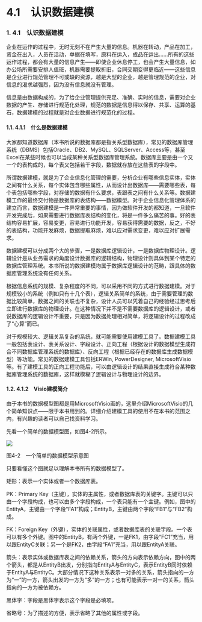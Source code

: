 # 4.1　认识数据建模

### 1. 4.1　认识数据建模 <a id="4_1&#x3000;&#x8BA4;&#x8BC6;&#x6570;&#x636E;&#x5EFA;&#x6A21;"></a>

企业在运作的过程中，无时无刻不在产生大量的信息。机器在转动，产品在加工，资金在出入，人员在活动，单据在填写，原料在运入，成品在运出……所有的这些运作过程，都会有大量的信息产生——即使企业休息停工，也会产生大量信息，如办公场所需要安排人值班，机器需要提取折旧，合同交期变得更临近——这些信息是企业进行规范管理不可或缺的资源，越是大型的企业，越是管理规范的企业，对信息的渴求越强烈，因为没有信息就没有管理。

信息是由数据构成的，为了给企业管理提供充足、准确、实时的信息，需要对企业数据的产生、存储进行规范化处理，规范的数据是信息得以保存、共享、运算的基石，数据建模的过程就是对企业数据进行规范化的过程。

#### 1.1. 4.1.1　什么是数据建模 <a id="4_1_1&#x3000;&#x4EC0;&#x4E48;&#x662F;&#x6570;&#x636E;&#x5EFA;&#x6A21;"></a>

大家都知道数据库（本书所说的数据库都是指关系型数据库），常见的数据库管理系统（DBMS）包括Oracle、DB2、MySQL、SQLServer、Access等，甚至Excel在某些时候也可以当成某种关系型数据库管理系统。数据库主要是由一个又一个的表构成的，每个表又包括若干字段，数据就存放在这些表的字段中。

所谓数据建模，就是为了企业信息化管理的需要，分析企业有哪些信息实体，实体之间有什么关系，每个实体包含哪些属性，从而设计出数据库——需要哪些表，每个表包括哪些字段，对存储的数据有什么要求，表跟表之间有什么关系等。数据建模工作的最终交付物是数据库的表结构——数据模型。对于企业信息化管理体系的建立而言，数据建模是一件异常重要的事情，因为做软件开发的都知道，一旦软件开发完成后，如果需要进行数据库表结构的变化，将是一件多么痛苦的事。好的表结构容易扩展，容易变更，容易进行功能开发，容易获得需要的数据，反之，不好的表结构，功能开发麻烦，数据提取麻烦，难以应对需求变更，难以应对扩展需求。

数据建模可以分成两个大的步骤，一是数据库逻辑设计，一是数据库物理设计。逻辑设计是从业务需求的角度设计数据库的逻辑结构，物理设计则具体到某个特定的数据库管理系统。本书所说的数据建模均属于数据库逻辑设计的范畴，跟具体的数据库管理系统没有任何关系。

根据信息系统的规模、复杂程度的不同，可以采用不同的方式进行数据建模。对于规模较小的系统（例如只有十几个表），逻辑关系简单的系统，由于需要管理的数据比较简单，数据之间的关联也不复杂，设计人员可以凭着自己的经验经过思考后立即进行数据库的物理设计。在这种情况下并不是不需要数据库的逻辑设计，或者说数据库的逻辑设计不重要，只是因为数据处理相对简单，将逻辑设计的过程改成了“心算”而已。

对于规模较大、逻辑关系复杂的系统，就可能需要使用建模工具了。数据建模工具一般包括表设计、表关系设计、字段设计、正向工程（根据设计的数据模型生成符合不同数据库管理系统的数据库）、反向工程（根据已经存在的数据库生成数据模型）等功能。常见的数据建模工具包括ERWin, PowerDesigner, MicrosoftVisio等。有了建模工具的正向工程功能后，可以由逻辑设计的结果直接生成符合某种数据库管理系统的数据库，这样就模糊了逻辑设计与物理设计的边界。

#### 1.2. 4.1.2　Visio建模简介 <a id="4_1_2&#x3000;Visio&#x5EFA;&#x6A21;&#x7B80;&#x4ECB;"></a>

由于本书的数据模型图都是用MicrosoftVisio画的，这里介绍MicrosoftVisio的几个简单知识点——限于本书用到的。详细介绍建模工具的使用不在本书的范围之内，有兴趣的读者可以自己找资料学习。

先看一个简单的数据模型图，如图4-2所示。

![](http://b.7dtime.com/B01N1216C4/images/00013.jpeg)

图4-2　一个简单的数据模型示意图

只要看懂这个图就足以理解本书所有的数据模型了。

矩形：表示一个实体或者一个数据库表。

PK：Primary Key（主键），实体的主属性，或者数据库表的关键字。主键可以只由一个字段构成，也可以由多个字段构成，一个表只能有一个主键。例如，图中的EntityA，主键由一个字段“FA1”构成；EntityB，主键由两个字段“FB1”与“FB2”构成。

FK：Foreign Key（外键），实体的关联属性，或者数据库表的关联字段。一个表可以有多个外键。图中的EntityB，有两个外键，一是FK1，由字段“FC1”充当，用以跟EntityC关联；另一个是FK2，由字段“FA1”充当，用以跟EntityA关联。

箭头：表示实体或数据库表之间的依赖关系，箭头的方向表示依赖方向，图中的两个箭头，都是从EntityB出发，分别指向EntityA与EntityC，表示EntityB同时依赖于EntityA与EntityC。大部分情况下这种关系表示一对多的关系，箭头指向的一方为“一”的一方，箭头出发的一方为“多”的一方；也有可能表示一对一的关系，箭头指向的一方为被依赖方。

黑体字：字段是黑体字表示这个字段是必填项。

省略号：为了描述的方便，表示省略了其他的属性或字段。

